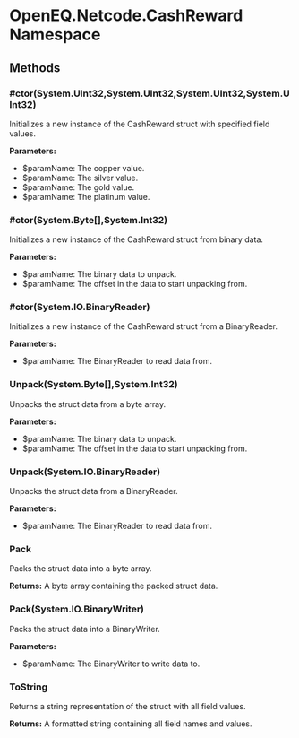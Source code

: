 ﻿# OpenEQ.Netcode.CashReward Namespace

## Methods

### #ctor(System.UInt32,System.UInt32,System.UInt32,System.UInt32)

Initializes a new instance of the CashReward struct with specified field values.

**Parameters:**

- $paramName: The copper value.
- $paramName: The silver value.
- $paramName: The gold value.
- $paramName: The platinum value.

### #ctor(System.Byte[],System.Int32)

Initializes a new instance of the CashReward struct from binary data.

**Parameters:**

- $paramName: The binary data to unpack.
- $paramName: The offset in the data to start unpacking from.

### #ctor(System.IO.BinaryReader)

Initializes a new instance of the CashReward struct from a BinaryReader.

**Parameters:**

- $paramName: The BinaryReader to read data from.

### Unpack(System.Byte[],System.Int32)

Unpacks the struct data from a byte array.

**Parameters:**

- $paramName: The binary data to unpack.
- $paramName: The offset in the data to start unpacking from.

### Unpack(System.IO.BinaryReader)

Unpacks the struct data from a BinaryReader.

**Parameters:**

- $paramName: The BinaryReader to read data from.

### Pack

Packs the struct data into a byte array.

**Returns:** A byte array containing the packed struct data.

### Pack(System.IO.BinaryWriter)

Packs the struct data into a BinaryWriter.

**Parameters:**

- $paramName: The BinaryWriter to write data to.

### ToString

Returns a string representation of the struct with all field values.

**Returns:** A formatted string containing all field names and values.


